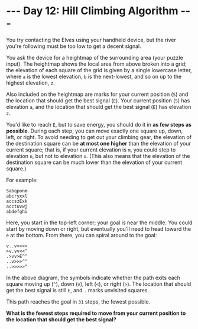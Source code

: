 # --- Day 12: Hill Climbing Algorithm ---
You try contacting the Elves using your handheld device, but the river you're following must be too low to get a 
decent signal.

You ask the device for a heightmap of the surrounding area (your puzzle input). The heightmap shows the local area 
from above broken into a grid; the elevation of each square of the grid is given by a single lowercase letter, where 
`a` is the lowest elevation, `b` is the next-lowest, and so on up to the highest elevation, `z`.

Also included on the heightmap are marks for your current position (`S`) and the location that should get the best 
signal (`E`). Your current position (`S`) has elevation `a`, and the location that should get the best signal (`E`) 
has elevation `z`.

You'd like to reach `E`, but to save energy, you should do it in **as few steps as possible**. During each step, you 
can move exactly one square up, down, left, or right. To avoid needing to get out your climbing gear, the elevation 
of the destination square can be **at most one higher** than the elevation of your current square; that is, if your 
current elevation is `m`, you could step to elevation `n`, but not to elevation `o`. (This also means that the 
elevation of the destination square can be much lower than the elevation of your current square.)

For example:

```
Sabqponm
abcryxxl
accszExk
acctuvwj
abdefghi
```

Here, you start in the top-left corner; your goal is near the middle. You could start by moving down or right, but 
eventually you'll need to head toward the `e` at the bottom. From there, you can spiral around to the goal:

```
v..v<<<<
>v.vv<<^
.>vv>E^^
..v>>>^^
..>>>>>^
```

In the above diagram, the symbols indicate whether the path exits each square moving up (`^`), down (`v`), left (`<`), 
or right (`>`). The location that should get the best signal is still `E`, and `.` marks unvisited squares.

This path reaches the goal in `31` steps, the fewest possible.

**What is the fewest steps required to move from your current position to the location that should get the best 
signal?**
